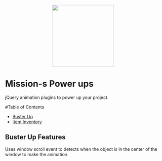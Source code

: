 
<p align="center">
  <img src="http://missionjimmy.com/images/logo-v2.svg" height="200">
</p>

# Mission-s Power ups 

jQuery animation plugins to power up your project.

#Table of Contents

- [Buster Up](#buster-up-features)
- [Item Inventory](#item-inventory)

## Buster Up Features
Uses window scroll event to detects when the object is in the center of the window to make the animation.
 
